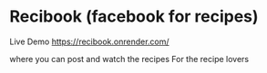 # Recibook (facebook for recipes) 

Live Demo 
https://recibook.onrender.com/

where you can post and watch the recipes 
For the recipe lovers 

